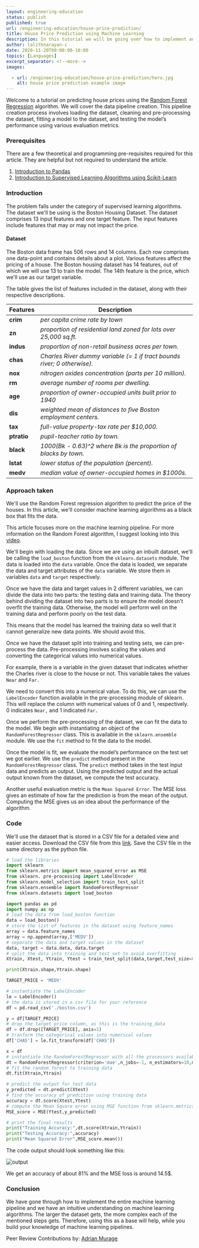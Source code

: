 ```yaml
---
layout: engineering-education
status: publish
published: true
url: /engineering-education/house-price-prediction/
title: House Price Prediction using Machine Learning
description: In this tutorial we will be going over how to implement an entire machine learning pipeline and we will understand how we implement machine learning algorithms.
author: lalithnarayan-c
date: 2020-11-20T00:00:00-10:00
topics: [Languages]
excerpt_separator: <!--more-->
images:

  - url: /engineering-education/house-price-prediction/hero.jpg
    alt: house price prediction example image
---
```

Welcome to a tutorial on predicting house prices using the [Random Forest Regression](https://en.wikipedia.org/wiki/Random_forest) algorithm. We will cover the data pipeline creation. This pipeline creation process involves loading the dataset, cleaning and pre-processing the dataset, fitting a model to the dataset, and testing the model’s performance using various evaluation metrics.
<!--more-->
### Prerequisites
There are a few theoretical and programming pre-requisites required for this article. They are helpful but not required to understand the article.

1. [Introduction to Pandas](/engineering-education/data-analytics-using-pandas/)
2. [Introduction to Supervised Learning Algorithms using Scikit-Learn](/engineering-education/supervised-learning-algorithms/)

### Introduction
The problem falls under the category of supervised learning algorithms. The dataset we'll be using is the Boston Housing Dataset. The dataset comprises 13 input features and one target feature. The input features include features that may or may not impact the price.

#### Dataset
The Boston data frame has 506 rows and 14 columns. Each row comprises one data-point and contains details about a plot. Various features affect the pricing of a house. The Boston housing dataset has 14 features, out of which we will use 13 to train the model. The 14th feature is the price, which we'll use as our target variable.

The table gives the list of features included in the dataset, along with their respective descriptions.

Features | Description
--- | ---
**crim** | *per capita crime rate by town*
**zn** | *proportion of residential land zoned for lots over 25,000 sq.ft.*
**indus** | *proportion of non-retail business acres per town.*
**chas** | *Charles River dummy variable (= 1 if tract bounds river; 0 otherwise).*
**nox** | *nitrogen oxides concentration (parts per 10 million).*
**rm** | *average number of rooms per dwelling.*
**age** | *proportion of owner-occupied units built prior to 1940*
**dis** | *weighted mean of distances to five Boston employment centers.*
**tax** | *full-value property-tax rate per \$10,000.*
**ptratio** | *pupil-teacher ratio by town.*
**black** | *1000(Bk - 0.63)^2 where Bk is the proportion of blacks by town.*
**lstat** | *lower status of the population (percent).*
**medv** | *median value of owner-occupied homes in \$1000s.*


### Approach taken
We'll use the Random Forest regression algorithm to predict the price of the houses. In this article, we'll consider machine learning algorithms as a black box that fits the data. 

This article focuses more on the machine learning pipeline. For more information on the Random Forest algorithm, I suggest looking into this [video](https://www.youtube.com/watch?v=nxFG5xdpDto).

We'll begin with loading the data. Since we are using an inbuilt dataset, we'll be calling the `load_boston` function from the `sklearn.datasets` module. The data is loaded into the `data` variable. Once the data is loaded, we separate the data and target attributes of the `data` variable. We store them in variables `data` and `target` respectively.

Once we have the data and target values in 2 different variables, we can divide the data into two parts: the testing data and training data. The theory behind dividing the dataset into two parts is to ensure the model doesn't overfit the training data. Otherwise, the model will perform well on the training data and perform poorly on the test data. 

This means that the model has learned the training data so well that it cannot generalize new data points. We should avoid this. 

Once we have the dataset split into training and testing sets, we can pre-process the data. Pre-processing involves scaling the values and converting the categorical values into numerical values. 

For example, there is a variable in the given dataset that indicates whether the Charles river is close to the house or not. This variable takes the values `Near` and `Far.` 

We need to convert this into a numerical value. To do this, we can use the `LabelEncoder` function available in the pre-processing module of sklearn. This will replace the column with numerical values of 0 and 1, respectively. 0 indicates `Near,` and 1 indicated `Far.`

Once we perform the pre-processing of the dataset, we can fit the data to the model. We begin with instantiating an object of the `RandomForestRegressor` class. This is available in the `sklearn.ensemble` module. We use the `fit` method to fit the data to the model.

Once the model is fit, we evaluate the model’s performance on the test set we got earlier. We use the `predict` method present in the `RandomForestRegressor` class. The `predict` method takes in the test input data and predicts an output. Using the predicted output and the actual output known from the dataset, we compute the test accuracy.

Another useful evaluation metric is the `Mean Squared Error`. The MSE loss gives an estimate of how far the prediction is from the mean of the output. Computing the MSE gives us an idea about the performance of the algorithm.

### Code
We'll use the dataset that is stored in a CSV file for a detailed view and easier access. Download the CSV file from this [link](https://drive.google.com/file/d/1clV931HTopTlD7ZWLotFSbsr9SAX50S8/view?usp=sharing). Save the CSV file in the same directory as the python file.

```py
# load the libraries
import sklearn
from sklearn.metrics import mean_squared_error as MSE
from sklearn. pre-processing import LabelEncoder
from sklearn.model_selection import train_test_split
from sklearn.ensemble import RandomForestRegressor
from sklearn.datasets import load_boston

import pandas as pd
import numpy as np
# load the data from load_boston function
data = load_boston()
# store the list of features in the dataset using feature_names
array = data.feature_names
array = np.append(array,['MEDV'])
# separate the data and target values in the dataset
data, target = data.data, data.target
# split the data into training and test set to avoid overfitting
Xtrain, Xtest, Ytrain, Ytest = train_test_split(data,target,test_size=0.3)

print(Xtrain.shape,Ytrain.shape)

TARGET_PRICE = 'MEDV'

# instantiate the LabelEncoder
le = LabelEncoder()
# the data is stored in a csv file for your reference
df = pd.read_csv('./boston.csv')

y = df[TARGET_PRICE]
# drop the target price column, as this is the training_data
df = df.drop([TARGET_PRICE], axis=1)
# tranform the categorical values into numerical values
df['CHAS'] = le.fit_transform(df['CHAS'])

x = df
# instantiate the RandomForestRegressor with all the processors available
dt = RandomForestRegressor(criterion='mae',n_jobs=-1, n_estimators=10,max_depth=6, min_samples_leaf=1, random_state=3)
# fit the random forest to training data
dt.fit(Xtrain,Ytrain)

# predict the output for test data
y_predicted = dt.predict(Xtest)
# find the accuracy of predcition using training data
accuracy = dt.score(Xtest,Ytest)
# compute the Mean Square error using MSE function from sklearn.metrics module.
MSE_score = MSE(Ytest,y_predicted)

# print the final results
print("Training Accuracy:",dt.score(Xtrain,Ytrain))
print("Testing Accuracy:",accuracy)
print("Mean Squared Error",MSE_score.mean())
```

The code output should look something like this:

![output](/engineering-education/house-price-prediction/output.jpg)

We get an accuracy of about 81% and the MSE loss is around 14.5$.

### Conclusion
We have gone through how to implement the entire machine learning pipeline and we have an intuitive understanding on machine learning algorithms. The larger the dataset gets, the more complex each of the mentioned steps gets. Therefore, using this as a base will help, while you build your knowledge of machine learning pipelines.

Peer Review Contributions by: [Adrian Murage](/engineering-education/authors/adrian-murage/)
